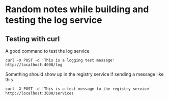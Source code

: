 # Random notes while building and testing the log service

## Testing with curl
A good command to test the log service
```
curl -X POST -d 'This is a logging test message' http://localhost:4000/log
```

Something should show up in the registry service if sending a message like this
```
curl -X POST -d 'This is a test message to the registry service' http://localhost:3000/services
```

